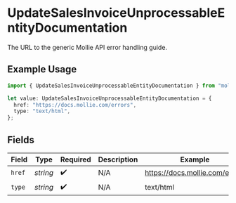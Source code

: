 # UpdateSalesInvoiceUnprocessableEntityDocumentation

The URL to the generic Mollie API error handling guide.

## Example Usage

```typescript
import { UpdateSalesInvoiceUnprocessableEntityDocumentation } from "mollie-api-typescript/models/operations";

let value: UpdateSalesInvoiceUnprocessableEntityDocumentation = {
  href: "https://docs.mollie.com/errors",
  type: "text/html",
};
```

## Fields

| Field                          | Type                           | Required                       | Description                    | Example                        |
| ------------------------------ | ------------------------------ | ------------------------------ | ------------------------------ | ------------------------------ |
| `href`                         | *string*                       | :heavy_check_mark:             | N/A                            | https://docs.mollie.com/errors |
| `type`                         | *string*                       | :heavy_check_mark:             | N/A                            | text/html                      |